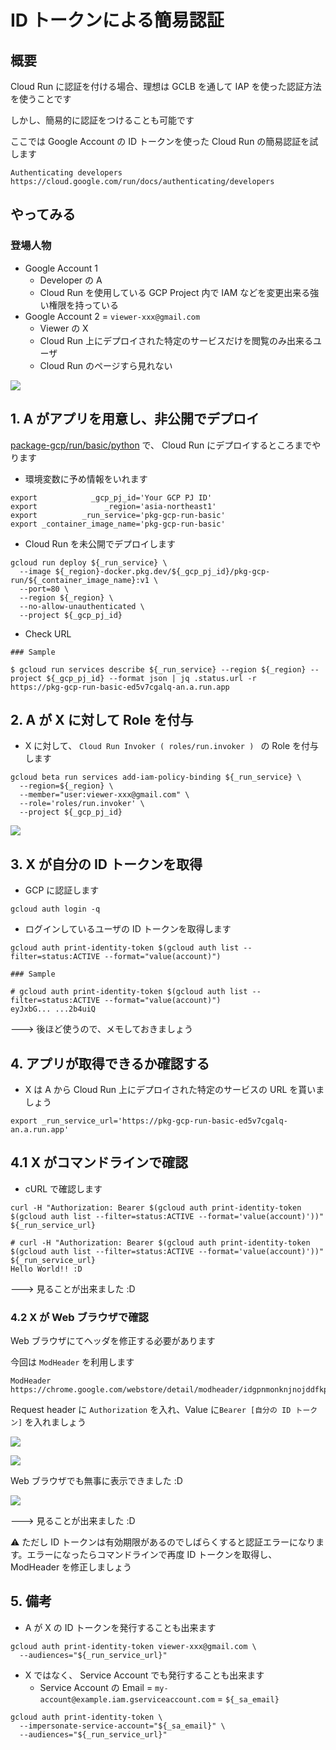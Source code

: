 # ID トークンによる簡易認証

## 概要

Cloud Run に認証を付ける場合、理想は GCLB を通して IAP を使った認証方法を使うことです

しかし、簡易的に認証をつけることも可能です

ここでは Google Account の ID トークンを使った Cloud Run の簡易認証を試します

```
Authenticating developers
https://cloud.google.com/run/docs/authenticating/developers
```

## やってみる

### 登場人物

+ Google Account 1
  + Developer の A
  + Cloud Run を使用している GCP Project 内で IAM などを変更出来る強い権限を持っている
+ Google Account 2 = `viewer-xxx@gmail.com`
  + Viewer の X
  + Cloud Run 上にデプロイされた特定のサービスだけを閲覧のみ出来るユーザ
  + Cloud Run のページすら見れない

![](./00.png)

## 1. A がアプリを用意し、非公開でデプロイ

[package-gcp/run/basic/python](../basic/python/) で、 Cloud Run にデプロイするところまでやります 

+ 環境変数に予め情報をいれます

```
export            _gcp_pj_id='Your GCP PJ ID'
export               _region='asia-northeast1'
export          _run_service='pkg-gcp-run-basic'
export _container_image_name='pkg-gcp-run-basic'
```

+ Cloud Run を未公開でデプロイします

```
gcloud run deploy ${_run_service} \
  --image ${_region}-docker.pkg.dev/${_gcp_pj_id}/pkg-gcp-run/${_container_image_name}:v1 \
  --port=80 \
  --region ${_region} \
  --no-allow-unauthenticated \
  --project ${_gcp_pj_id}
```

+ Check URL

```
### Sample

$ gcloud run services describe ${_run_service} --region ${_region} --project ${_gcp_pj_id} --format json | jq .status.url -r
https://pkg-gcp-run-basic-ed5v7cgalq-an.a.run.app
```

## 2. A が X に対して Role を付与

+ X に対して、 `Cloud Run Invoker ( roles/run.invoker ) ` の Role を付与します

```
gcloud beta run services add-iam-policy-binding ${_run_service} \
  --region=${_region} \
  --member="user:viewer-xxx@gmail.com" \
  --role='roles/run.invoker' \
  --project ${_gcp_pj_id}
```

![](./01.png)

## 3. X が自分の ID トークンを取得

+ GCP に認証します

```
gcloud auth login -q
```

+ ログインしているユーザの ID トークンを取得します

```
gcloud auth print-identity-token $(gcloud auth list --filter=status:ACTIVE --format="value(account)")
```
```
### Sample

# gcloud auth print-identity-token $(gcloud auth list --filter=status:ACTIVE --format="value(account)")
eyJxbG... ...2b4uiQ
```

---> 後ほど使うので、メモしておきましょう

## 4. アプリが取得できるか確認する

+ X は A から Cloud Run 上にデプロイされた特定のサービスの URL を貰いましょう

```
export _run_service_url='https://pkg-gcp-run-basic-ed5v7cgalq-an.a.run.app'
```

## 4.1 X がコマンドラインで確認

+ cURL で確認します

```
curl -H "Authorization: Bearer $(gcloud auth print-identity-token $(gcloud auth list --filter=status:ACTIVE --format='value(account)'))" ${_run_service_url}
```
```
# curl -H "Authorization: Bearer $(gcloud auth print-identity-token $(gcloud auth list --filter=status:ACTIVE --format='value(account)'))" ${_run_service_url}
Hello World!! :D
```

---> 見ることが出来ました :D

### 4.2 X が Web ブラウザで確認

Web ブラウザにてヘッダを修正する必要があります

今回は `ModHeader` を利用します 

```
ModHeader
https://chrome.google.com/webstore/detail/modheader/idgpnmonknjnojddfkpgkljpfnnfcklj
```

Request header に `Authorization` を入れ、Value に`Bearer [自分の ID トークン]` を入れましょう


![](./02.png)

![](./03.png)

Web ブラウザでも無事に表示できました :D

![](./04.png)

---> 見ることが出来ました :D

:warning: ただし ID トークンは有効期限があるのでしばらくすると認証エラーになります。エラーになったらコマンドラインで再度 ID トークンを取得し、 ModHeader を修正しましょう

## 5. 備考

+ A が X の ID トークンを発行することも出来ます

```
gcloud auth print-identity-token viewer-xxx@gmail.com \
  --audiences="${_run_service_url}"
```

+ X ではなく、 Service Account でも発行することも出来ます
  + Service Account の Email = `my-account@example.iam.gserviceaccount.com` = `${_sa_email}`

```
gcloud auth print-identity-token \
  --impersonate-service-account="${_sa_email}" \
  --audiences="${_run_service_url}"
```

